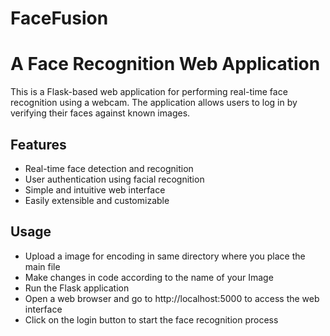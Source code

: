 # FaceFusion
# A Face Recognition Web Application
This is a Flask-based web application for performing real-time face recognition using a webcam. The application allows users to log in by verifying their faces against known images.

## Features
- Real-time face detection and recognition
- User authentication using facial recognition
- Simple and intuitive web interface
- Easily extensible and customizable

## Usage
- Upload a image for encoding in same directory where you place the main file
- Make changes in code according to the name of your Image
- Run the Flask application
- Open a web browser and go to http://localhost:5000 to access the web interface
- Click on the login button to start the face recognition process
